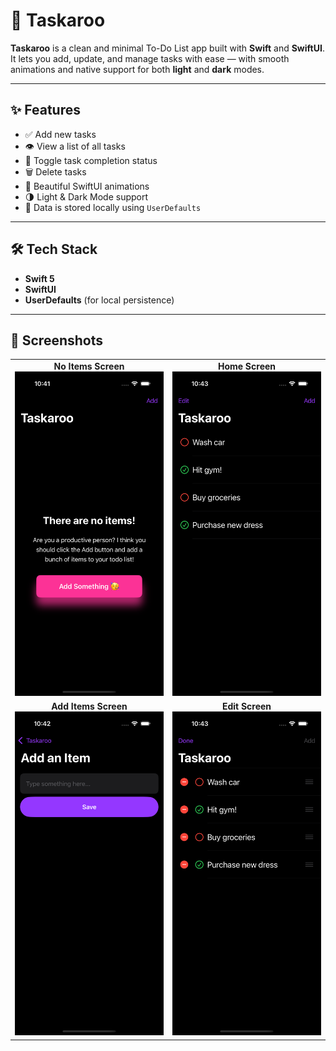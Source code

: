 # 📝 Taskaroo

**Taskaroo** is a clean and minimal To-Do List app built with **Swift** and **SwiftUI**. It lets you add, update, and manage tasks with ease — with smooth animations and native support for both **light** and **dark** modes.

---

## ✨ Features

- ✅ Add new tasks
- 👁️ View a list of all tasks
- 🔁 Toggle task completion status
- 🗑️ Delete tasks
- 🎨 Beautiful SwiftUI animations
- 🌗 Light & Dark Mode support
- 💾 Data is stored locally using `UserDefaults`

---

## 🛠 Tech Stack

- **Swift 5**
- **SwiftUI**
- **UserDefaults** (for local persistence)

---

## 📸 Screenshots

<table>
  <tr>
    <td align="center">
      <strong>No Items Screen</strong><br>
      <img src="Assets/NoItems.png" alt="No Items Screen" width="250"/>
    </td>
    <td align="center">
      <strong>Home Screen</strong><br>
      <img src="Assets/Home.png" alt="Home Screen" width="250"/>
    </td>
  </tr>
  <tr>
    <td align="center">
      <strong>Add Items Screen</strong><br>
      <img src="Assets/Add.png" alt="Add Items Screen" width="250"/>
    </td>
    <td align="center">
      <strong>Edit Screen</strong><br>
      <img src="Assets/Edit.png" alt="Edit Screen" width="250"/>
    </td>
  </tr>
</table>


